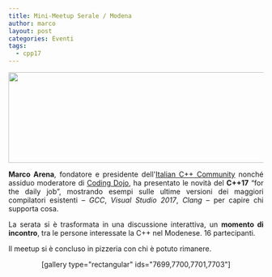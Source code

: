 ```yaml
---
title: Mini-Meetup Serale / Modena
author: marco
layout: post
categories: Eventi
tags:
  - cpp17
---
```



<center><img class="wp-image-7414 aligncenter" src="http://www.italiancpp.org/wp-content/uploads/2017/01/meetup-modena-2017.jpg" width="616" height="179" /></center>
<p style="text-align: justify;"><strong>Marco Arena</strong>, fondatore e presidente dell'<a href="http://italiancpp.org" target="_blank" rel="noopener noreferrer">Italian C++ Community</a> nonché assiduo moderatore di <a href="http://conoscerelinux.org/category/coding/" target="_blank" rel="noopener noreferrer">Coding Dojo</a>, ha presentato le novità del <strong>C++17</strong> “for the daily job”, mostrando esempi sulle ultime versioni dei maggiori compilatori esistenti – <em>GCC</em>, <em>Visual Studio 2017</em>, <em>Clang</em> – per capire chi supporta cosa.</p>
<p style="text-align: justify;">La serata si è trasformata in una discussione interattiva, un <strong>momento di incontro</strong>, tra le persone interessate la C++ nel Modenese. 16 partecipanti.</p>
<p style="text-align: justify;">Il meetup si è concluso in pizzeria con chi è potuto rimanere.</p>

<div style="width: 100%; text-align: center;"></div>
<center>[gallery type="rectangular" ids="7699,7700,7701,7703"]

&nbsp;

&nbsp;

</center>
